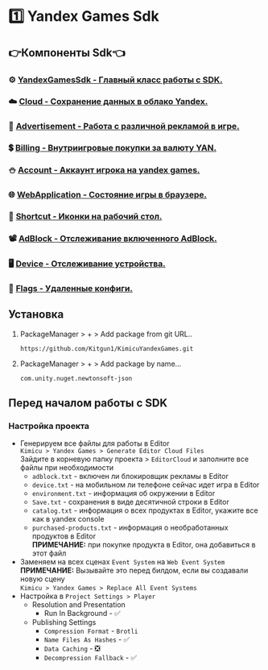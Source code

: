 ﻿# 1️⃣ Yandex Games Sdk
## 👉Компоненты Sdk👈
### ⚙️ [YandexGamesSdk - Главный класс работы с SDK.](YandexGamesSdk.md)
### ☁️ [Cloud - Сохранение данных в облако Yandex.](Cloud.md)
### 📢 [Advertisement - Работа с различной рекламой в игре.](Advertisement.md)
### 💲 [Billing - Внутриигровые покупки за валюту YAN.](Billing.md)
### ⛄ [Account - Аккаунт игрока на yandex games.](Account.md)
### 🌐 [WebApplication - Состояние игры в браузере.](WebApplication.md)
### 🫧 [Shortcut - Иконки на рабочий стол.](Shortcut.md)
### 📽️ [AdBlock - Отслеживание включенного AdBlock.](Shortcut.md)
### 🖥️ [Device - Отслеживание устройства.](Device.md)
### 🚩 [Flags - Удаленные конфиги.](Flags.md)

## Установка
1) PackageManager > + > Add package from git URL.. <br>
   ```http request
   https://github.com/Kitgun1/KimicuYandexGames.git
   ```
2) PackageManager > + > Add package by name... <br>
   ```http request
   com.unity.nuget.newtonsoft-json
   ```

## Перед началом работы с SDK
### Настройка проекта
* Генерируем все файлы для работы в Editor <br>
  `Kimicu > Yandex Games > Generate Editor Cloud Files` <br>
  Зайдите в корневую папку проекта > `EditorCloud` и заполните все файлы при необходимости
  * `adblock.txt` - включен ли блокировщик рекламы в Editor
  * `device.txt` - на мобильном ли телефоне сейчас идет игра в Editor
  * `environment.txt` - информация об окружении в Editor
  * `Save.txt` - сохранения в виде десятичной строки в Editor
  * `catalog.txt` - информация о всех продуктах в Editor, укажите все как в yandex console
  * `purchased-products.txt` - информация о необработанных продуктов в Editor <br>
    **ПРИМЕЧАНИЕ:** при покупке продукта в Editor, она добавиться в этот файл
* Заменяем на всех сценах `Event System` на `Web Event System` <br>
  **ПРИМЕЧАНИЕ:** Вызывайте это перед билдом, если вы создавали новую сцену <br>
  `Kimicu > Yandex Games > Replace All Event Systems`
* Настройка в `Project Settings > Player`
  * Resolution and Presentation
    * Run In Background - ✅
  * Publishing Settings
    * `Compression Format` - `Brotli`
    * `Name Files As Hashes` - ✅
    * `Data Caching` - ❎
    * `Decompression Fallback` - ✅
